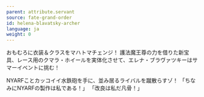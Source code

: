 ```yaml
---
parent: attribute.servant
source: fate-grand-order
id: helena-blavatsky-archer
language: ja
weight: 0
---
```


おもむろに衣装＆クラスをマハトマチェンジ！
護法魔王尊の力を借りた新宝具、レース用のクマラ・ホイールを実体化させて、エレナ・ブラヴァツキーはサマーイベントに挑む！

NYARFことカッコイイ水鉄砲を手に、並み居るライバルを蹴散らすゾ！
「ちなみにNYARFの製作は私である！」
「改良は私だ凡骨！」
